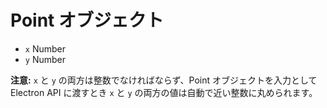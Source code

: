 # Point オブジェクト

* `x` Number
* `y` Number

**注意:** `x` と `y` の両方は整数でなければならず、Point オブジェクトを入力として Electron API に渡すとき `x` と `y` の両方の値は自動で近い整数に丸められます。